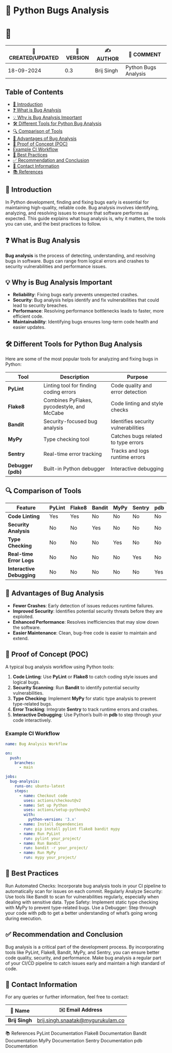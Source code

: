 
# 🐍 Python Bugs Analysis

# 🚀
| 📅 CREATED/UPDATED | 📌 VERSION | ✍️ AUTHOR    | 📝 COMMENT                     |
|--------------------|------------|--------------|--------------------------------|
| 18-09-2024         | 0.3        | Brij Singh   | Python Bugs Analysis         |

## Table of Contents
- [📘 Introduction](#introduction)
- [❓ What is Bug Analysis](#what-is-bug-analysis)
- [💡 Why is Bug Analysis Important](#why-is-bug-analysis-important)
- [🛠️ Different Tools for Python Bug Analysis](#different-tools-for-python-bug-analysis)
- [🔍 Comparison of Tools](#comparison-of-tools)
- [🌟 Advantages of Bug Analysis](#advantages-of-bug-analysis)
- [🔧 Proof of Concept (POC)](#proof-of-concept-poc)
- [Example CI Workflow](#example-ci-workflow)
- [📝  Best Practices](#best-practices)
- [✅ Recommendation and Conclusion](#recommendation-and-conclusion)
- [📧 Contact Information](#contact-information)
- [📚 References](#references)


## 📘 Introduction
In Python development, finding and fixing bugs early is essential for maintaining high-quality, reliable code. Bug analysis involves identifying, analyzing, and resolving issues to ensure that software performs as expected. This guide explains what bug analysis is, why it matters, the tools you can use, and the best practices to follow.

## ❓ What is Bug Analysis
**Bug analysis** is the process of detecting, understanding, and resolving bugs in software. Bugs can range from logical errors and crashes to security vulnerabilities and performance issues.

## 💡 Why is Bug Analysis Important
- **Reliability**: Fixing bugs early prevents unexpected crashes.
- **Security**: Bug analysis helps identify and fix vulnerabilities that could lead to security breaches.
- **Performance**: Resolving performance bottlenecks leads to faster, more efficient code.
- **Maintainability**: Identifying bugs ensures long-term code health and easier updates.

## 🛠️ Different Tools for Python Bug Analysis
Here are some of the most popular tools for analyzing and fixing bugs in Python:

| Tool             | Description                               | Purpose                            |
|------------------|-------------------------------------------|------------------------------------|
| **PyLint**       | Linting tool for finding coding errors     | Code quality and error detection   |
| **Flake8**       | Combines PyFlakes, pycodestyle, and McCabe | Code linting and style checks      |
| **Bandit**       | Security-focused bug analysis              | Identifies security vulnerabilities|
| **MyPy**         | Type checking tool                        | Catches bugs related to type errors|
| **Sentry**       | Real-time error tracking                   | Tracks and logs runtime errors     |
| **Debugger (pdb)**| Built-in Python debugger                  | Interactive debugging              |

## 🔍 Comparison of Tools

| Feature               | PyLint | Flake8 | Bandit | MyPy | Sentry | pdb  |
|-----------------------|--------|--------|--------|------|--------|------|
| **Code Linting**       | Yes    | Yes    | No     | No   | No     | No   |
| **Security Analysis**  | No     | No     | Yes    | No   | No     | No   |
| **Type Checking**      | No     | No     | No     | Yes  | No     | No   |
| **Real-time Error Logs**| No    | No     | No     | No   | Yes    | No   |
| **Interactive Debugging**| No   | No     | No     | No   | No     | Yes  |

## 🌟 Advantages of Bug Analysis
- **Fewer Crashes**: Early detection of issues reduces runtime failures.
- **Improved Security**: Identifies potential security threats before they are exploited.
- **Enhanced Performance**: Resolves inefficiencies that may slow down the software.
- **Easier Maintenance**: Clean, bug-free code is easier to maintain and extend.

## 🔧 Proof of Concept (POC)
A typical bug analysis workflow using Python tools:

1. **Code Linting**: Use **PyLint** or **Flake8** to catch coding style issues and logical bugs.
2. **Security Scanning**: Run **Bandit** to identify potential security vulnerabilities.
3. **Type Checking**: Implement **MyPy** for static type analysis to prevent type-related bugs.
4. **Error Tracking**: Integrate **Sentry** to track runtime errors and crashes.
5. **Interactive Debugging**: Use Python’s built-in **pdb** to step through your code interactively.

### Example CI Workflow
```yaml
name: Bug Analysis Workflow

on:
  push:
    branches:
      - main

jobs:
  bug-analysis:
    runs-on: ubuntu-latest
    steps:
      - name: Checkout code
        uses: actions/checkout@v2
      - name: Set up Python
        uses: actions/setup-python@v2
        with:
          python-version: '3.x'
      - name: Install dependencies
        run: pip install pylint flake8 bandit mypy
      - name: Run PyLint
        run: pylint your_project/
      - name: Run Bandit
        run: bandit -r your_project/
      - name: Run MyPy
        run: mypy your_project/


```
 ## 📝  Best Practices 
Run Automated Checks: Incorporate bug analysis tools in your CI pipeline to automatically scan for issues on each commit.
Regularly Analyze Security: Use tools like Bandit to scan for vulnerabilities regularly, especially when dealing with sensitive data.
Type Safety: Implement static type checking with MyPy to prevent type-related bugs.
Use a Debugger: Step through your code with pdb to get a better understanding of what’s going wrong during execution.

## ✅ Recommendation and Conclusion
Bug analysis is a critical part of the development process. By incorporating tools like PyLint, Flake8, Bandit, MyPy, and Sentry, you can ensure better code quality, security, and performance. Make bug analysis a regular part of your CI/CD pipeline to catch issues early and maintain a high standard of code.


## 📧 Contact Information

For any queries or further information, feel free to contact:

| 📛 Name       | ✉️ Email Address                    |
|---------------|-------------------------------------|
| **Brij Singh**| brij.singh.snaatak@mygurukulam.co   

📚 References
PyLint Documentation
Flake8 Documentation
Bandit Documentation
MyPy Documentation
Sentry Documentation
pdb Documentation

